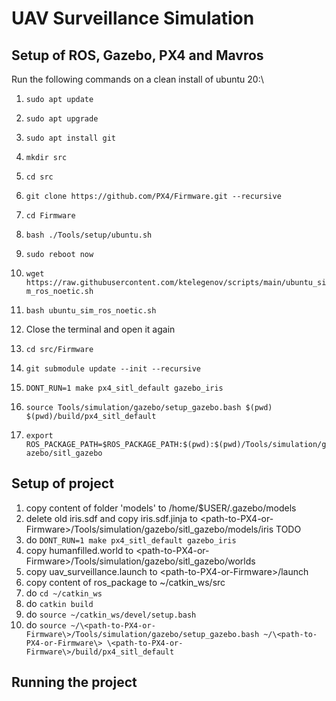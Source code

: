 # UAV Surveillance Simulation 
## Setup of ROS, Gazebo, PX4 and Mavros
Run the following commands on a clean install of ubuntu 20:\
1. `sudo apt update`
2. `sudo apt upgrade`
3. `sudo apt install git`
4. `mkdir src`
5. `cd src`
6. `git clone https://github.com/PX4/Firmware.git --recursive`
7. `cd Firmware`
8. `bash ./Tools/setup/ubuntu.sh`

9. `sudo reboot now`
10. `wget https://raw.githubusercontent.com/ktelegenov/scripts/main/ubuntu_sim_ros_noetic.sh`
11. `bash ubuntu_sim_ros_noetic.sh`

12. Close the terminal and open it again
13. `cd src/Firmware`
14. `git submodule update --init --recursive`
15. `DONT_RUN=1 make px4_sitl_default gazebo_iris`

16. `source Tools/simulation/gazebo/setup_gazebo.bash $(pwd) $(pwd)/build/px4_sitl_default`
17. `export ROS_PACKAGE_PATH=$ROS_PACKAGE_PATH:$(pwd):$(pwd)/Tools/simulation/gazebo/sitl_gazebo`

## Setup of project
1. copy content of folder 'models' to /home/$USER/.gazebo/models
2. delete old iris.sdf and copy iris.sdf.jinja to \<path-to-PX4-or-Firmware\>/Tools/simulation/gazebo/sitl_gazebo/models/iris TODO
3. do `DONT_RUN=1 make px4_sitl_default gazebo_iris`
4. copy humanfilled.world to \<path-to-PX4-or-Firmware\>/Tools/simulation/gazebo/sitl_gazebo/worlds
5. copy uav_surveillance.launch to \<path-to-PX4-or-Firmware\>/launch
6. copy content of ros_package to ~/catkin_ws/src
7. do `cd ~/catkin_ws`
8. do `catkin build`
9. do `source ~/catkin_ws/devel/setup.bash`
10. do ```source ~/\<path-to-PX4-or-Firmware\>/Tools/simulation/gazebo/setup_gazebo.bash ~/\<path-to-PX4-or-Firmware\> \<path-to-PX4-or-Firmware\>/build/px4_sitl_default```

## Running the project
